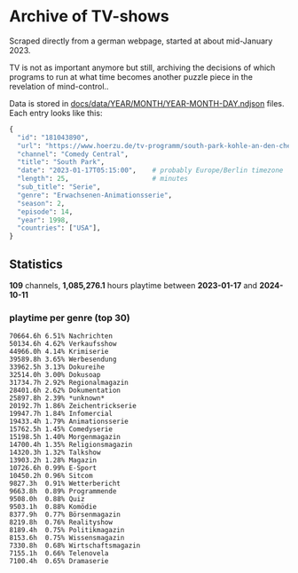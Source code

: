 # Archive of TV-shows

Scraped directly from a german webpage, started at about mid-January 2023.

TV is not as important anymore but still, archiving the decisions of which programs to run at what time
becomes another puzzle piece in the revelation of mind-control.. 

Data is stored in [docs/data/YEAR/MONTH/YEAR-MONTH-DAY.ndjson](docs/data/) files. 
Each entry looks like this:

```python
{
  "id": "181043890", 
  "url": "https://www.hoerzu.de/tv-programm/south-park-kohle-an-den-chefkoch/bid_181043890/", 
  "channel": "Comedy Central", 
  "title": "South Park", 
  "date": "2023-01-17T05:15:00",    # probably Europe/Berlin timezone 
  "length": 25,                     # minutes 
  "sub_title": "Serie", 
  "genre": "Erwachsenen-Animationsserie", 
  "season": 2, 
  "episode": 14, 
  "year": 1998, 
  "countries": ["USA"],
}
```

## Statistics

**109** channels, **1,085,276.1** hours playtime between **2023-01-17** and **2024-10-11**


### playtime per genre (top 30)

    70664.6h 6.51% Nachrichten
    50134.6h 4.62% Verkaufsshow
    44966.0h 4.14% Krimiserie
    39589.8h 3.65% Werbesendung
    33962.5h 3.13% Dokureihe
    32514.0h 3.00% Dokusoap
    31734.7h 2.92% Regionalmagazin
    28401.6h 2.62% Dokumentation
    25897.8h 2.39% *unknown*
    20192.7h 1.86% Zeichentrickserie
    19947.7h 1.84% Infomercial
    19433.4h 1.79% Animationsserie
    15762.5h 1.45% Comedyserie
    15198.5h 1.40% Morgenmagazin
    14700.4h 1.35% Religionsmagazin
    14320.3h 1.32% Talkshow
    13903.2h 1.28% Magazin
    10726.6h 0.99% E-Sport
    10450.2h 0.96% Sitcom
    9827.3h  0.91% Wetterbericht
    9663.8h  0.89% Programmende
    9508.0h  0.88% Quiz
    9503.1h  0.88% Komödie
    8377.9h  0.77% Börsenmagazin
    8219.8h  0.76% Realityshow
    8189.4h  0.75% Politikmagazin
    8153.6h  0.75% Wissensmagazin
    7330.8h  0.68% Wirtschaftsmagazin
    7155.1h  0.66% Telenovela
    7100.4h  0.65% Dramaserie
